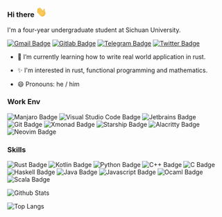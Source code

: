 ### Hi there  <img src="wave.gif" width="25">

I'm a four-year undergraduate student at Sichuan University.

[![Gmail Badge](https://img.shields.io/badge/Gmail-D14836?style=for-the-badge&logo=gmail&logoColor=white)](mailto:aa1203528272@gmail.com)
[![Gitlab Badge](https://img.shields.io/badge/GitLab-330F63?style=for-the-badge&logo=gitlab&logoColor=white)](https://gitlab.com/Azathoth1729)
[![Telegram Badge](https://img.shields.io/badge/Telegram-FFFFF0?style=for-the-badge&logo=telegram&logoColor=white)](https://t.me/azathothe)
[![Twitter Badge](https://img.shields.io/badge/Twitter-1DA1F2?style=for-the-badge&logo=twitter&logoColor=white)](https://twitter.com/azathoth1729)

- 🌱 I’m currently learning how to write real world application in rust.

- ✨ I'm interested in rust, functional programming and mathematics.

- 😄 Pronouns: he / him

### Work Env

![Manjaro Badge](https://img.shields.io/badge/manjaro-35BF5C?style=for-the-badge&logo=manjaro&logoColor=white)
![Visual Studio Code Badge](https://img.shields.io/badge/Visual_Studio_Code-0078D4?style=for-the-badge&logo=visual%20studio%20code&logoColor=white)
![Jetbrains Badge](https://img.shields.io/badge/Jetbrains-FF69B4?&style=for-the-badge&logo=jetbrains&logoColor=black)
![Git Badge](https://img.shields.io/badge/GIT-E44C30?style=for-the-badge&logo=git&logoColor=white)
![Xmonad Badge](https://img.shields.io/badge/Xmonad-red?style=for-the-badge)
![Starship Badge](https://img.shields.io/badge/starship-DD0B78?style=for-the-badge&logo=starship&logoColor=white)
![Alacritty Badge](https://img.shields.io/badge/alacritty-F46D01?style=for-the-badge&logo=alacritty&logoColor=white)
![Neovim Badge](https://img.shields.io/badge/NeoVim-%2357A143.svg?&style=for-the-badge&logo=neovim&logoColor=white)

### Skills

![Rust Badge](https://img.shields.io/badge/Rust-orange?style=for-the-badge&logo=rust&logoColor=black)
![Kotlin Badge](https://img.shields.io/badge/Kotlin-0095D5?&style=for-the-badge&logo=kotlin&logoColor=white)
![Python Badge](https://img.shields.io/badge/Python-6495ED?style=for-the-badge&logo=python&logoColor=white)
![C++ Badge](https://img.shields.io/badge/C%2B%2B-00599C?style=for-the-badge&logo=c%2B%2B&logoColor=white)
![C Badge](https://img.shields.io/badge/C-00599C?style=for-the-badge&logo=c&logoColor=white)
![Haskell Badge](https://img.shields.io/badge/Haskell-5e5086?style=for-the-badge&logo=haskell&logoColor=white)
![Java Badge](https://img.shields.io/badge/Java-ED8B00?style=for-the-badge&logo=java&logoColor=white)
![Javascript Badge](https://img.shields.io/badge/JavaScript-f2e34c?style=for-the-badge&logo=javascript&logoColor=black)
![Ocaml Badge](https://img.shields.io/badge/Ocaml-ffffe0?style=for-the-badge&logo=ocaml&logoColor=orange)
![Scala Badge](https://img.shields.io/badge/Scala-DC322F?style=for-the-badge&logo=scala&logoColor=white)

![Github Stats](https://github-readme-stats.vercel.app/api?username=Azathoth1729&count_private=true&show_icons=true&include_all_commits=true&theme=radical)

![Top Langs](https://github-readme-stats.vercel.app/api/top-langs/?username=Azathoth1729&hide=C,Makefile&layout=compact&langs_count=7&theme=radical)

<!-- ### Other hobbies

#### Games

- Love playing soul-like games: [DARK SOULS III][dark-souls-3] / [Elden Ring][elden-ring] /  [Hollow Knight][hollow-knight] ...
- FPS game: [CS:GO][csgo](used to play a lot)
- A freshman of Music game: [osu][osu] / [phigros][phigros]

#### Music

- Electronic music: [Melodic Dubstep][melodic-dubstep] / [Trance][trance]
- J-pop:  [Yoasobi][yoasobi] / [Zutomayo][zutomayo] / ...
- [Jay Chou][jaychou] / [JJ Lin][jjlin]
- [Touhou][touhou] Music -->

<!-- game -->
[dark-souls-3]: https://store.steampowered.com/app/374320/DARK_SOULS_III
[elden-ring]: https://en.bandainamcoent.eu/elden-ring/elden-ring
[hollow-knight]: https://www.hollowknight.com

[csgo]: https://blog.counter-strike.net

[osu]: https://osu.ppy.sh/
[phigros]: https://pigeon-games.com/phigros

<!-- music -->
[melodic-dubstep]: https://www.last.fm/tag/melodic+dubstep/wiki
[trance]: https://www.wikiwand.com/en/Trance_music

[tuyu]: https://tuyu-official.jp/en
[yoasobi]: https://www.yoasobi-music.jp
[zutomayo]: https://zutomayo.net
[mimimememimi]:http://www.mimimememimi.com/

[touhou]: https://www.wikiwand.com/en/Touhou_Project

[jaychou]: http://www.jvrmusic.com/artist/profile/1150822038412333056
[jjlin]: https://www.jjlin.com

<!--
**Azathoth1729/Azathoth1729** is a ✨ _special_ ✨ repository because its `README.md` (this file) appears on your GitHub profile.

Here are some ideas to get you started:

- 🔭 I’m currently working on ...
- 🌱 I’m currently learning ...
- 👯 I’m looking to collaborate on ...
- 🤔 I’m looking for help with ...
- 💬 Ask me about ...
- 📫 How to reach me: ...
- 😄 Pronouns: ...
- ⚡ Fun fact: ...
-->
